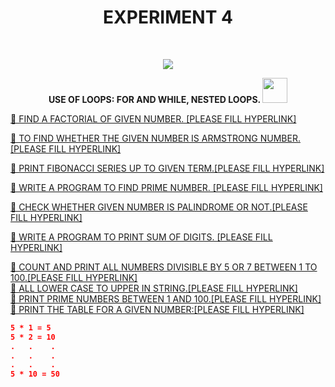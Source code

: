 <h1 align="center">EXPERIMENT 4</h1>
<!-- PROJECT LOGO -->
<br />
<p align="center">
  <a href="https://github.com/DHANOLA/CLASS-NOTIX/edit/root/SEMESTER%201/PYTHON%20PROGRAMMING%20LAB/EXPERIMENT%204">
    <img src="https://media.giphy.com/media/9uIjwFgumdKSw8gzpV/giphy.gif" >
  </a>

  

  <p align="center">
  <b>USE OF LOOPS: FOR AND WHILE, NESTED LOOPS. <img src="https://media.giphy.com/media/l0HlRnAWXxn0MhKLK/giphy.gif" width="40" height="40" /></b>
    <br />
   
  </p>
</p>



   <a href="" style="color: ">🧿 FIND A FACTORIAL OF GIVEN NUMBER. [PLEASE FILL HYPERLINK]</a><br />
  

<a href="" style="color: ">🧿 TO FIND WHETHER THE GIVEN NUMBER IS ARMSTRONG NUMBER. [PLEASE FILL HYPERLINK]</a><br /> 

<a href="" style="color: ">🧿  PRINT FIBONACCI SERIES UP TO GIVEN TERM.[PLEASE FILL HYPERLINK]</a><br />

 
 <a href="" style="color: ">🧿 WRITE A PROGRAM TO FIND PRIME NUMBER.  [PLEASE FILL HYPERLINK]</a><br />

 <a href="" style="color: ">🧿 CHECK WHETHER GIVEN NUMBER IS PALINDROME OR NOT.[PLEASE FILL HYPERLINK]</a><br />
 
 <a href="" style="color: ">🧿 WRITE A PROGRAM TO PRINT SUM OF DIGITS. [PLEASE FILL HYPERLINK]</a><br />
 
 
 <a href="" style="color: ">🧿 COUNT AND PRINT ALL NUMBERS DIVISIBLE BY 5 OR 7 BETWEEN 1 TO 100.[PLEASE FILL HYPERLINK]</a><br />
 <a href="" style="color: ">🧿  ALL LOWER CASE TO UPPER IN STRING.[PLEASE FILL HYPERLINK]</a><br />
 <a href="" style="color: ">🧿  PRINT PRIME NUMBERS BETWEEN 1 AND 100.[PLEASE FILL HYPERLINK]</a><br />
 <a href="" style="color: ">🧿  PRINT THE TABLE FOR A GIVEN NUMBER:[PLEASE FILL HYPERLINK]</a><br />
 
 
 ```json
 5 * 1 = 5
5 * 2 = 10
.   .    .
.   .    .
.   .    .
5 * 10 = 50
 

